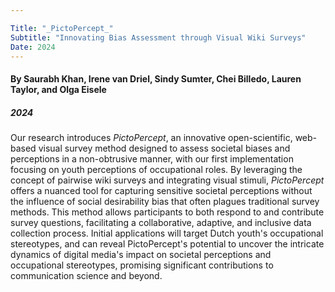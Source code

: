 ```yaml
---

Title: "_PictoPercept_"
Subtitle: "Innovating Bias Assessment through Visual Wiki Surveys"
Date: 2024
---
```


#### By Saurabh Khan, Irene van Driel, Sindy Sumter, Chei Billedo, Lauren Taylor, and Olga Eisele
##### 2024

Our research introduces _PictoPercept_, an innovative open-scientific, web-based visual survey method designed to assess societal biases and perceptions in a non-obtrusive manner, with our first implementation focusing on youth perceptions of occupational roles. By leveraging the concept of pairwise wiki surveys and integrating visual stimuli, _PictoPercept_ offers a nuanced tool for capturing sensitive societal perceptions without the influence of social desirability bias that often plagues traditional survey methods. This method allows participants to both respond to and contribute survey questions, facilitating a collaborative, adaptive, and inclusive data collection process. Initial applications will target Dutch youth's occupational stereotypes, and can reveal PictoPercept's potential to uncover the intricate dynamics of digital media's impact on societal perceptions and occupational stereotypes, promising significant contributions to communication science and beyond.
